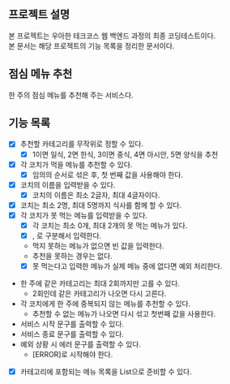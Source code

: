 ## 프로젝트 설명
본 프로젝트는 우아한 테크코스 웹 백엔드 과정의 최종 코딩테스트이다.  
본 문서는 해당 프로젝트의 기능 목록을 정리한 문서이다.

## 점심 메뉴 추천
한 주의 점심 메뉴를 추천해 주는 서비스다.

## 기능 목록
- [x] 추천할 카테고리를 무작위로 정할 수 있다.
    - [x] 1이면 일식, 2면 한식, 3이면 중식, 4면 아시안, 5면 양식을 추천
- [x] 각 코치가 먹을 메뉴를 추천할 수 있다.
    - [x] 임의의 순서로 섞은 후, 첫 번째 값을 사용해야 한다.
- [x] 코치의 이름을 입력받을 수 있다.
    - [x] 코치의 이름은 최소 2글자, 최대 4글자이다.
- [x] 코치는 최소 2명, 최대 5명까지 식사를 함께 할 수 있다.
- [x] 각 코치가 못 먹는 메뉴를 입력받을 수 있다.
    - [x] 각 코치는 최소 0개, 최대 2개의 못 먹는 메뉴가 있다.
    - [x] , 로 구분해서 입력한다.
    - 먹지 못하는 메뉴가 없으면 빈 값을 입력한다.
    - 추천을 못하는 경우는 없다.
    - [x] 못 먹는다고 입력한 메뉴가 실제 메뉴 중에 없다면 예외 처리한다.
- 한 주에 같은 카테고리는 최대 2회까지만 고를 수 있다.
    - 2회인데 같은 카테고리가 나오면 다시 고른다.
- 각 코치에게 한 주에 중복되지 않는 메뉴를 추천할 수 있다.
    - 추천할 수 없는 메뉴가 나오면 다시 섞고 첫번째 값을 사용한다.
- 서비스 시작 문구를 출력할 수 있다.
- 서비스 종료 문구를 출력할 수 있다.
- 예외 상황 시 에러 문구를 출력할 수 있다.
    - [ERROR]로 시작해야 한다.
- [x] 카테고리에 포함되는 메뉴 목록을 List<String>으로 준비할 수 있다.